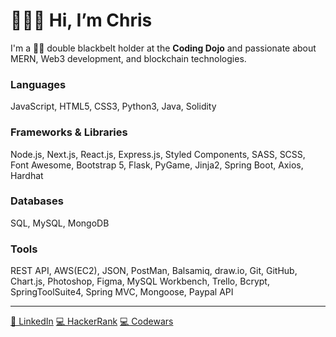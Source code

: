 <div align="left">
<h1>👨🏼‍💻 Hi, I’m Chris</h1>
<p>I'm a 🥋🥋 double blackbelt holder at the <strong>Coding Dojo</strong> and passionate about MERN, Web3 development, and blockchain technologies.</p>
<h3>Languages</h3>
<p>JavaScript, HTML5, CSS3, Python3, Java, Solidity</p>
<h3>Frameworks & Libraries</h3>
<p>Node.js, Next.js, React.js, Express.js, Styled Components, SASS, SCSS, Font Awesome, Bootstrap 5, Flask, PyGame, Jinja2, Spring Boot, Axios, Hardhat</p>
<h3>Databases</h3>
<p>SQL, MySQL, MongoDB</p>
<h3>Tools</h3>
<p>REST API, AWS(EC2), JSON, PostMan, Balsamiq, draw.io, Git, GitHub, Chart.js, Photoshop, Figma, MySQL Workbench, Trello, Bcrypt, SpringToolSuite4, Spring MVC, Mongoose, Paypal API</p>
<hr/>
<a href="https://www.linkedin.com/in/chrishoganjr/">👔 LinkedIn</a>
<a href="https://www.hackerrank.com/cHogan">💻 HackerRank</a>
<a href="https://www.codewars.com/users/cHogan">💻 Codewars</a>

<!---
ChristopherHoganJr/ChristopherHoganJr is a ✨ special ✨ repository because its `README.md` (this file) appears on your GitHub profile.
You can click the Preview link to take a look at your changes.
--->
